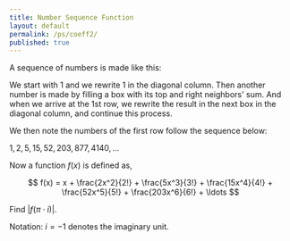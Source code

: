 ```yaml
---
title: Number Sequence Function
layout: default
permalink: /ps/coeff2/
published: true
---
```


A sequence of numbers is made like this:

We start with $1$ and we rewrite $1$ in the diagonal column. Then another number is made by filling a box with its top and right neighbors' sum. And when we arrive at the 1st row, we rewrite the result in the next box in the diagonal column, and continue this process.

We then note the numbers of the first row follow the sequence below:

$1, 2, 5, 15, 52, 203, 877, 4140, \ldots$

Now a function $f(x)$ is defined as,

$$
f(x) = x + \frac{2x^2}{2!} + \frac{5x^3}{3!} + \frac{15x^4}{4!} + \frac{52x^5}{5!} + \frac{203x^6}{6!} + \ldots
$$

Find $|f(\pi \cdot i)|$.

Notation: $i = -1$ denotes the imaginary unit.
